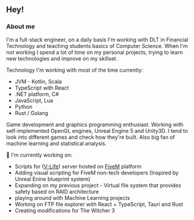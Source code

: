 ## Hey!
### About me
I'm a full-stack engineer, on a daily basis I'm working with DLT in Financial Technology and teaching students basics of Computer Science. When I'm not working I spend a lot of time on my personal projects, trying to learn new technologies and improve on my skillset.

Technology I'm working with most of the time currently:
  - JVM - Kotlin, Scala
  - TypeScript with React
  - .NET platform, C#
  - JavaScript, Lua
  - Python
  - Rust / Golang

Game development and graphics programming enthusiast. Working with self-implemented OpenGL engines, Unreal Engine 5 and Unity3D. 
I tend to look into different games and check how they're built.
Also big fan of machine learning and statistical analysis.

🔭 I'm currently working on:
  - Scripts for ([V-Life](https://v-life.pl/)) server hosted on [FiveM](https://fivem.net/) platform
  - Adding visual scripting for FiveM non-tech developers (Inspired by Unreal Enine blueprint system)
  - Expanding on my previous project - Virtual file system that provides safety based on RAID architecture
  - playing around with Machine Learning projects
  - Working on FTP file explorer with React + TypeScript, Tauri and Rust
  - Creating modifications for The Witcher 3

<!--
**dntAtMe/dntAtMe** is a ✨ _special_ ✨ repository because its `README.md` (this file) appears on your GitHub profile.

Here are some ideas to get you started:

- 🔭 I’m currently working on ...
- 🌱 I’m currently learning ...
- 👯 I’m looking to collaborate on ...
- 🤔 I’m looking for help with ...
- 💬 Ask me about ...

- 😄 Pronouns: ...
- ⚡ Fun fact: ...
-->
